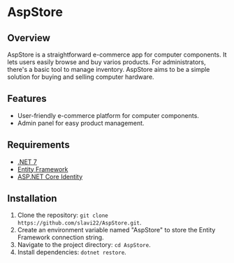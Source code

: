 # AspStore

## Overview

AspStore is a straightforward e-commerce app for computer components. It lets users easily browse and buy varios products. For administrators, there's a basic tool to manage inventory. AspStore aims to be a simple solution for buying and selling computer hardware.

## Features

- User-friendly e-commerce platform for computer components.
- Admin panel for easy product management.

## Requirements

- [.NET 7](https://dotnet.microsoft.com/download/dotnet/7.0)
- [Entity Framework](https://docs.microsoft.com/en-us/ef/core/)
- [ASP.NET Core Identity](https://docs.microsoft.com/en-us/aspnet/core/security/authentication/identity)

## Installation

1. Clone the repository: `git clone https://github.com/slavi22/AspStore.git`.
2. Create an environment variable named "AspStore" to store the Entity Framework connection string.
3. Navigate to the project directory: `cd AspStore`.
4. Install dependencies: `dotnet restore`.
